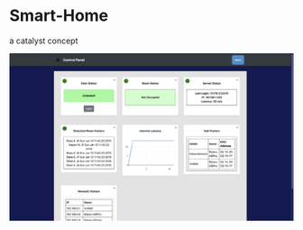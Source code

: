 # Smart-Home
a catalyst concept

![sample figure](https://github.com/blakete/Smart-Home/blob/master/pictures/control-panel.png)
